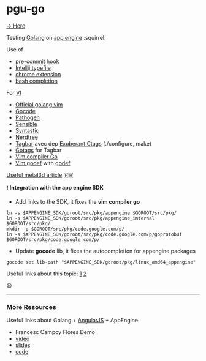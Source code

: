 pgu-go
===
[→ Here](http://pgu-go.appspot.com/)

Testing [Golang](http://golang.org/) on [app engine](https://developers.google.com/appengine/docs/go/gettingstarted/introduction) :squirrel:

Use of

- [pre-commit hook](http://golang.org/misc/git/pre-commit)
- [Intellij typefile](http://golang.org/misc/IntelliJIDEA/Go.xml)
- [chrome extension](http://golang.org/misc/chrome/gophertool)
- [bash completion](http://golang.org/misc/bash/go)

For [VI](https://code.google.com/p/go-wiki/wiki/IDEsAndTextEditorPlugins)
- [Official golang vim](http://golang.org/misc/vim/)
- [Gocode](https://github.com/nsf/gocode)
- [Pathogen](https://github.com/tpope/vim-pathogen)
- [Sensible](https://github.com/tpope/vim-sensible)
- [Syntastic](https://github.com/scrooloose/syntastic)
- [Nerdtree](https://github.com/scrooloose/nerdtree)
- [Tagbar](http://majutsushi.github.io/tagbar/) avec dep [Exuberant Ctags](http://ctags.sourceforge.net/) (./configure, make)
- [Gotags](https://github.com/jstemmer/gotags) for Tagbar
- [Vim compiler Go](https://github.com/rjohnsondev/vim-compiler-go)
- [Vim godef](https://github.com/dgryski/vim-godef) with [godef](https://code.google.com/p/rog-go/source/browse/exp/cmd/godef/)

[Useful metal3d article](http://www.metal3d.org/ticket/2013/07/07/vim-for-golang) :fr:

:heavy_exclamation_mark: **Integration with the app engine SDK**
- Add links to the SDK, it fixes the **vim compiler go**

```
ln -s $APPENGINE_SDK/goroot/src/pkg/appengine $GOROOT/src/pkg/
ln -s $APPENGINE_SDK/goroot/src/pkg/appengine_internal $GOROOT/src/pkg/
mkdir -p $GOROOT/src/pkg/code.google.com/p/
ln -s $APPENGINE_SDK/goroot/src/pkg/code.google.com/p/goprotobuf $GOROOT/src/pkg/code.google.com/p/
```

- Update **gocode** lib, it fixes the autocompletion for appengine packages

```
gocode set lib-path "$APPENGINE_SDK/goroot/pkg/linux_amd64_appengine"
```

Useful links about this topic: [1](http://stackoverflow.com/questions/21012037/go-cannot-find-package-appengine) [2](https://stackoverflow.com/questions/11286534/test-cases-for-go-and-appengine)

:satisfied:

----

### More Resources

Useful links about Golang + [AngularJS](http://angularjs.org/) + AppEngine

- Francesc Campoy Flores Demo
 - [video](http://pivotallabs.com/francesc-flores-go-language/)
 - [slides](http://go-talks.appspot.com/github.com/campoy/todo/talk/talk.slide#1)
 - [code](https://github.com/campoy/todo)



